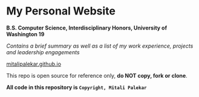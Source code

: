 # My Personal Website 

**B.S. Computer Science, Interdisciplinary Honors, University of Washington 19**

*Contains a brief summary as well as a list of my work experience, projects and leadership engagements*

[mitalipalekar.github.io](https://mitalipalekar.github.io/)

This repo is open source for reference only, **do NOT copy, fork or clone**.

**All code in this repository is `Copyright, Mitali Palekar`**
